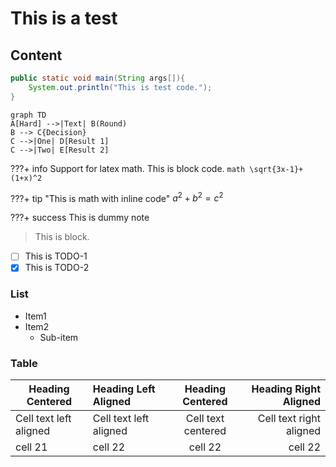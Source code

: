 # This is a test
## Content
                
```java  
public static void main(String args[]){
    System.out.println("This is test code.");
}
```
                
```mermaid
graph TD
A[Hard] -->|Text| B(Round)
B --> C{Decision}
C -->|One| D[Result 1]
C -->|Two| E[Result 2]
```
                
???+ info
    Support for latex math. This is block code.
    ```math
    \sqrt{3x-1}+(1+x)^2
    ```
                
???+ tip "This is math with inline code"
    $`a^2+b^2=c^2`$
                
???+ success
    This is dummy note
                
> This is block.
                
- [ ] This is TODO-1
- [x] This is TODO-2
                
### List
                
- Item1
- Item2
    - Sub-item
    
### Table
                
|    Heading Centered    | Heading Left Aligned   |  Heading Centered  |   Heading Right Aligned |
|------------------------|:-----------------------|:------------------:|------------------------:|
| Cell text left aligned | Cell text left aligned | Cell text centered | Cell text right aligned |
| cell 21                | cell 22                |      cell 22       |                 cell 22 |
